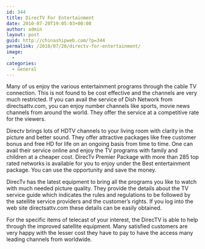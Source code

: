 ```yaml
---
id: 344
title: DirecTV For Entertainment
date: 2010-07-20T19:05:03+00:00
author: admin
layout: post
guid: http://chinashipweb.com/?p=344
permalink: /2010/07/20/directv-for-entertainment/
image:
  - 
categories:
  - General
---
```

Many of us enjoy the various entertainment programs through the cable TV connection. This is not found to be cost effective and the channels are very much restricted. If you can avail the service of Dish Network from directsattv.com, you can enjoy number channels like sports, movie news channels from around the world. They offer the service at a competitive rate for the viewers.

Directv brings lots of HDTV channels to your living room with clarity in the picture and better sound. They offer attractive packages like free customer bonus and free HD for life on an ongoing basis from time to time. One can avail their service online and enjoy the TV programs with family and children at a cheaper cost. DirecTv Premier Package with more than 285 top rated networks is available for you to enjoy under the Best entertainment package. You can use the opportunity and save the money.

DirecTv has the latest equipment to bring all the programs you like to watch with much needed picture quality. They provide the details about the TV service guide which indicates the rules and regulations to be followed by the satellite service providers and the customer&#8217;s rights. If you log into the web site directsattv.com these details can be easily obtained. 

For the specific items of telecast of your interest, the DirecTV is able to help through the improved satellite equipment. Many satisfied customers are very happy with the lesser cost they have to pay to have the access many leading channels from worldwide.